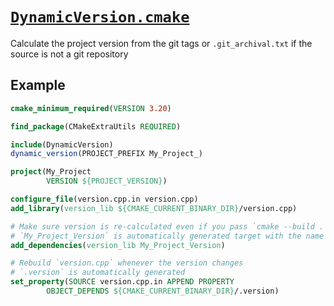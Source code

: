 # [`DynamicVersion.cmake`](DynamicVersion.cmake)

Calculate the project version from the git tags or `.git_archival.txt` if the source is not a git repository

## Example

```cmake
cmake_minimum_required(VERSION 3.20)

find_package(CMakeExtraUtils REQUIRED)

include(DynamicVersion)
dynamic_version(PROJECT_PREFIX My_Project_)

project(My_Project
		VERSION ${PROJECT_VERSION})

configure_file(version.cpp.in version.cpp)
add_library(version_lib ${CMAKE_CURRENT_BINARY_DIR}/version.cpp)

# Make sure version is re-calculated even if you pass `cmake --build . --target version_lib`
# `My_Project_Version` is automatically generated target with the name from `PROJECT_PREFIX`
add_dependencies(version_lib My_Project_Version)

# Rebuild `version.cpp` whenever the version changes
# `.version` is automatically generated
set_property(SOURCE version.cpp.in APPEND PROPERTY
		OBJECT_DEPENDS ${CMAKE_CURRENT_BINARY_DIR}/.version)
```
